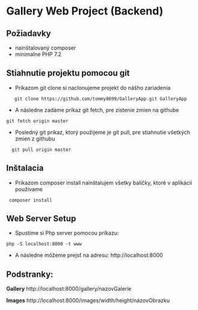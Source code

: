 Gallery Web Project (Backend) 
=================

Požiadavky
------------
- nainštalovaný composer 
- minimalne PHP 7.2 

Stiahnutie projektu pomocou git
--------------------------------

- Príkazom git clone si naclonujeme projekt do nášho zariadenia  
```
   git clone https://github.com/tommy8699/GalleryApp.git GalleryApp
```
- A následne zadáme príkaz git fetch, pre zistenie zmien na githube
 ```  
git fetch origin master
```
- Posledný git príkaz, ktorý použijeme je git pull, pre stiahnutie všetkých zmien z githubu
``` 
  git pull origin master
```

Inštalacia
------------
- Príkazom composer install nainštalujem všetky balíčky, ktoré v aplikácii používame 
 ```
  composer install 
 ```
Web Server Setup
----------------

- Spustíme si Php server pomocou príkazu: 
```
php -S localhost:8000 -t www
```
- A následne môžeme prejsť na adresu:
     http://localhost:8000

Podstranky:
-----------
**Gallery**
http://localhost:8000/gallery/nazovGalerie

**Images**
http://localhost:8000/images/width/height/názovObrazku

